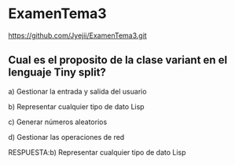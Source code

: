# ExamenTema3
https://github.com/Jyejii/ExamenTema3.git

## Cual es el proposito de la clase variant en el lenguaje Tiny split?

a) Gestionar la entrada y salida del usuario

b) Representar cualquier tipo de dato Lisp

c) Generar números aleatorios

d) Gestionar las operaciones de red

RESPUESTA:b) Representar cualquier tipo de dato Lisp

